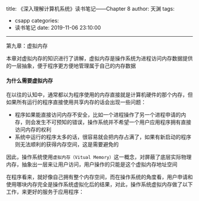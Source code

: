 title: 《深入理解计算机系统》读书笔记——Chapter 8
author: 天渊
tags:
  - csapp
categories:
  - 读书笔记
date: 2019-11-06 23:10:00
---
第九章：虚拟内存

本章对虚拟内存的知识进行了讲解，虚拟内存是操作系统为进程访问内存数据提供的一层抽象，便于程序更方便地管理属于自己的内存数据
<!--more-->

#### 为什么需要虚拟内存

 在以往的认知中，通常都以为程序使用的内存直接就是计算机硬件的那个内存，但如果所有运行的程序直接使用共享内存的话会出现一些问题：

- 程序如果能直接访问内存不安全，比如一个进程操作了另一个进程申请的内存，则会发生不可预知的错误，操作系统并不希望一个用户应用程序拥有直接访问内存的权利
- 系统中运行的程序太多的话，很容易就会把内存占满了，如果有新启动的程序则无法顺利的获得内存空间，这是需要避免的

因此，操作系统使用`虚拟内存（Vitual Memory）`这一概念，对屏蔽了底层实际物理内存，抽象出一层来让用户访问，用户操作的只能是这个虚拟内存地址空间

在程序看来，就好像自己拥有整个内存空间，而在操作系统的角度看，用户申请和使用哪块内存完全是操作系统虚拟化后的结果，对此，操作系统虚拟内存做了以下工作，来更好的服务于应用程序：